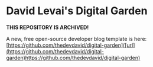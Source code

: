 # David Levai's Digital Garden

**THIS REPOSITORY IS ARCHIVED!**

A new, free open-source developer blog template is here: [https://github.com/thedevdavid/digital-garden]([url](https://github.com/thedevdavid/digital-garden)https://github.com/thedevdavid/digital-garden)
